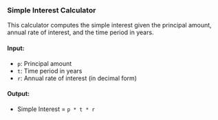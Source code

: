### Simple Interest Calculator

This calculator computes the simple interest given the principal amount, annual rate of interest, and the time period in years.

#### Input:
- `p`: Principal amount
- `t`: Time period in years
- `r`: Annual rate of interest (in decimal form)

#### Output:
- Simple Interest = `p * t * r`
